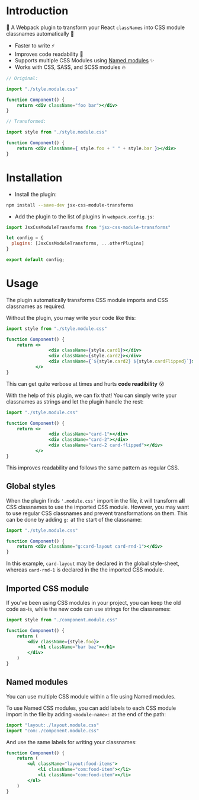 # Introduction

🚀 A Webpack plugin to transform your React `classNames` into CSS module classnames automatically 🚀

- Faster to write ⚡
- Improves code readability 📖
- Supports multiple CSS Modules using [Named modules](#named-modules) ✨
- Works with CSS, SASS, and SCSS modules 🔥

```jsx
// Original:

import "./style.module.css"

function Component() {
    return <div className="foo bar"></div>
}

// Transformed:

import style from "./style.module.css"

function Component() {
    return <div className={ style.foo + " " + style.bar }></div>
}
```

# Installation

- Install the plugin:

```bash
npm install --save-dev jsx-css-module-transforms
```

- Add the plugin to the list of plugins in `webpack.config.js`:

```js
import JsxCssModuleTransforms from "jsx-css-module-transforms"

let config = {
  plugins: [JsxCssModuleTransforms, ...otherPlugins]
}

export default config;
```

# Usage

The plugin automatically transforms CSS module imports and CSS classnames as required.

Without the plugin, you may write your code like this:
```jsx
import style from "./style.module.css"

function Component() {
    return <>
                <div className={style.card1}></div>
                <div className={style.card2}></div>
                <div className={`${style.card2} ${style.cardFlipped}`}></div>
           </>
}
```
This can get quite verbose at times and hurts **code readibility** 😵

With the help of this plugin, we can fix that! You can simply write your
classnames as strings and let the plugin handle the rest:

```jsx
import "./style.module.css"

function Component() {
    return <>
                <div className="card-1"></div>
                <div className="card-2"></div>
                <div className="card-2 card-flipped"></div>
           </>
}
```

This improves readability and follows the same pattern as regular CSS.

## Global styles

When the plugin finds `'.module.css'` import in the file, it will transform
**all** CSS classnames to use the imported CSS module. However, you may want
to use regular CSS classnames and prevent transformations on them. This
can be done by adding `g:` at the start of the classname:

```jsx
import "./style.module.css"

function Component() {
    return <div className="g:card-layout card-rnd-1"></div>
}
```

In this example, `card-layout` may be declared in the global style-sheet,
whereas `card-rnd-1` is declared in the the imported CSS module.

## Imported CSS module

If you've been using CSS modules in your project, you can keep the old
code as-is, while the new code can use strings for the classnames:

```jsx
import style from "./component.module.css"

function Component() {
    return (
        <div className={style.foo}>
            <h1 className="bar baz"></h1>
        </div>
    )
}
```

## Named modules

You can use multiple CSS module within a file using Named modules.

To use Named CSS modules, you can add labels to each CSS module import
in the file by adding `<module-name>:` at the end of the path:

```jsx
import "layout:./layout.module.css"
import "com:./component.module.css"
```

And use the same labels for writing your classnames:

```jsx
function Component() {
    return (
        <ul className="layout:food-items">
            <li className="com:food-item"></li>
            <li className="com:food-item"></li>
        </ul>
    )
}
```
